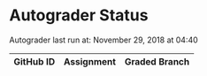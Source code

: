 # Autograder Status
Autograder last run at: November 29, 2018 at 04:40

| GitHub ID | Assignment | Graded Branch |
|-----------|------------|---------------|
